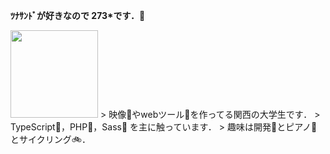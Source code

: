 **ﾂﾅｻﾝﾄﾞが好きなので 273\*です．🥪**

<img  height="140" src="https://github-profile-summary-cards.vercel.app/api/cards/profile-details?username=273Do&theme=github_dark">
> 映像🎥やwebツール🔮を作ってる関西の大学生です．  
> TypeScript📘，PHP🐘，Sass🎨 を主に触っています．  
> 趣味は開発🚩とピアノ🎹とサイクリング🚲．
